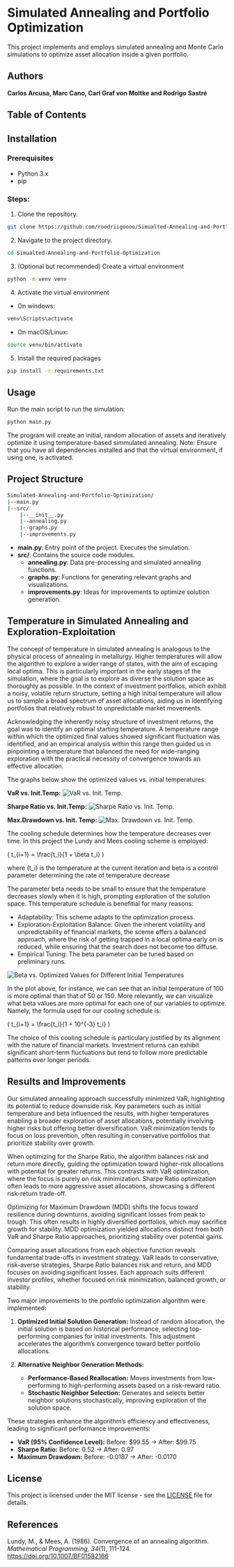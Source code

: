 # Simulated Annealing and Portfolio Optimization
This project implements and employs simulated annealing and Monte Carlo simulations to optimize asset allocation inside a given portfolio. 

## Authors
**Carlos Arcusa, Marc Cano, Carl Graf von Moltke and Rodrigo Sastré**

## Table of Contents

## Installation
### Prerequisites
- Python 3.x
- pip

### Steps:
1. Clone the repository.
```bash
git clone https://github.com/roodriigoooo/Simualted-Annealing-and-Portfolio-Optimization
```
2. Navigate to the project directory. 
```bash
cd Simualted-Annealing-and-Portfolio-Optimization
```
3. (Optional but recommended) Create a virtual environment
```bash
python -m venv venv
```
4. Activate the virtual environment
- On windows:
```bash
venv\Scripts\activate
```
- On macOS/Linux:
```bash
source venv/bin/activate
```
5. Install the required packages
```bash
pip install -r requirements.txt
```
## Usage
Run the main script to run the simulation:
```bash
python main.py
```
The program will create an initial, random allocation of assets and iteratively optimize it using temperature-based simmulated annealing. Note: Ensure that you have all dependencies installed and that the virtual environment, if using one, is activated. 

## Project Structure
```bash
Simulated-Annealing-and-Portfolio-Optimization/
|--main.py
|--src/
    |--__init__.py
    |--annealing.py
    |--graphs.py
    |--improvements.py
```
- **main.py**: Entry point of the project. Executes the simulation. 
- **src/**: Contains the source code modules.
  - **annealing.py**: Data pre-processing and simulated annealing functions. 
  - **graphs.py**: Functions for generating relevant graphs and visualizations. 
  - **improvements.py**: Ideas for improvements to optimize solution generation. 

## Temperature in Simulated Annealing and Exploration-Exploitation
The concept of temperature in simulated annealing is analogous to the physical process of annealing in metallurgy. Higher temperatures will allow the algorithm to explore a wider range of states, with the aim of escaping local optima. This is particularly important in the early stages of the simulation, where the goal is to explore as diverse the solution space as thoroughly as possible. In the context of investment portfolios, which exhibit a noisy, volatile return structure, setting a high initial temperature will allow us to sample a broad spectrum of asset allocations, aiding us in identifying portfolios that relatively robust to unpredictable market movements.

Acknowledging the inherently noisy structure of investment returns, the goal was to identify an optimal starting temperature. A temperature range within which the optimized final values showed significant fluctuation was identified, and an empirical analysis within this range then guided us in pinpointing a temperature that balanced the need for wide-ranging exploration with the practical necessity of convergence towards an effective allocation. 

The graphs below show the optimized values vs. initial temperatures: 

**VaR vs. Init.Temp:**
![VaR vs. Init. Temp.](images/var_vs_temp.jpg)

**Sharpe Ratio vs. Init.Temp:**
![Sharpe Ratio vs. Init. Temp.](images/sharpe_vs_temp.jpg)

**Max.Drawdown vs. Init. Temp:**
![Max. Drawdown vs. Init. Temp.](images/drawdown_vs_temp.jpg)

The cooling schedule determines how the temperature decreases over time. In this project the Lundy and Mees cooling scheme is employed:

\( t_{i+1} = \frac{t_i}{1 + \beta t_i} \)

where \(t_i\) is the temperature at the current iteration and beta is a control parameter determining the rate of temperature decrease

The parameter beta needs to be small to ensure that the temperature decreases slowly when it is high, prompting exploration of the solution space. This temperature schedule is benefitial for many reasons:
- Adaptability: This scheme adapts to the optimization process.
- Exploration-Exploitation Balance: Given the inherent volatility and unpredictability of financial markets, the sceme offers a balanced approach, where the risk of getting trapped in a local optima early on is reduced, while ensuring that the search does not become too diffuse. 
- Empirical Tuning: The beta parameter can be tuned based on preliminary runs. 

![Beta vs. Optimized Values for Different 
Initial Temperatures](images/diffbetavalues.jpg)

In the plot above, for instance, we can see that an initial temperature of 100 is more optimal than that of 50 or 150. More relevantly, we can visualize what beta values are more optimal for each one of our variables to optimize. 
Namely, the formula used for our cooling schedule is:

\( t_{i+1} = \frac{t_i}{1 + 10^{-3} t_i} \)

The choice of this cooling schedule is particulary justified by its alignment with the nature of financial markets. Investment returns can exhibit significant short-term fluctuations but tend to follow more predictable patterns over longer periods. 

## Results and Improvements
Our simulated annealing approach successfully minimized VaR, highlighting its potential to reduce downside risk. Key parameters such as initial temperature and beta influenced the results, with higher temperatures enabling a broader exploration of asset allocations, potentially involving higher risks but offering better diversification. VaR minimization tends to focus on loss prevention, often resulting in conservative portfolios that prioritize stability over growth.

When optimizing for the Sharpe Ratio, the algorithm balances risk and return more directly, guiding the optimization toward higher-risk allocations with potential for greater returns. This contrasts with VaR optimization, where the focus is purely on risk minimization. Sharpe Ratio optimization often leads to more aggressive asset allocations, showcasing a different risk-return trade-off.

Optimizing for Maximum Drawdown (MDD) shifts the focus toward resilience during downturns, avoiding significant losses from peak to trough. This often results in highly diversified portfolios, which may sacrifice growth for stability. MDD optimization yielded allocations distinct from both VaR and Sharpe Ratio approaches, prioritizing stability over potential gains.

Comparing asset allocations from each objective function reveals fundamental trade-offs in investment strategy. VaR leads to conservative, risk-averse strategies, Sharpe Ratio balances risk and return, and MDD focuses on avoiding significant losses. Each approach suits different investor profiles, whether focused on risk minimization, balanced growth, or stability.

Two major improvements to the portfolio optimization algorithm were implemented:
1. **Optimized Initial Solution Generation:** Instead of random allocation, the initial solution is based on historical performance, selecting top-performing companies for initial investments. This adjustment accelerates the algorithm’s convergence toward better portfolio allocations.
   
2. **Alternative Neighbor Generation Methods:**
   - **Performance-Based Reallocation:** Moves investments from low-performing to high-performing assets based on a risk-reward ratio.
   - **Stochastic Neighbor Selection:** Generates and selects better neighbor solutions stochastically, improving exploration of the solution space.

These strategies enhance the algorithm’s efficiency and effectiveness, leading to significant performance improvements:
- **VaR (95% Confidence Level):** Before: $99.55 → After: $99.75
- **Sharpe Ratio:** Before: 0.52 → After: 0.97
- **Maximum Drawdown:** Before: -0.0187 → After: -0.0170

## License
This project is licensed under the MIT license - see the [LICENSE](LICENSE.txt) file for details. 

## References
Lundy, M., & Mees, A. (1986). Convergence of an annealing algorithm. *Mathematical Programming, 34*(1), 111-124. https://doi.org/10.1007/BF01582166

 


